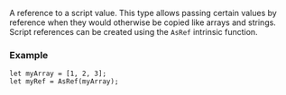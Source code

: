 A reference to a script value. This type allows passing certain values by reference when they would otherwise be copied like arrays and strings. Script references can be created using the `AsRef` intrinsic function.

### Example

```
let myArray = [1, 2, 3];
let myRef = AsRef(myArray);
```
